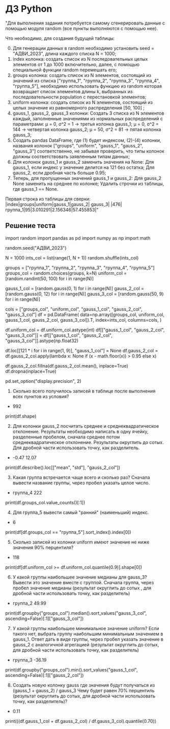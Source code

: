 # ДЗ Python

"Для выполнения задания потребуется самому сгенерировать данные с помощью модуля random (все пункты выполняются с помощью нее).

Что необходимо, для создания будущей таблицы:

0) Для генерации данных в random необходимо установить seed = "АДВИ_2023", длина каждого списка N = 1000;
1) index колонка: создать список из N последовательных целых элементов от 1 до 1000 включительно, далее, с помощью специальной функции random перемешать его;
2) groups колонка: создать список из N элементов, состоящий из значений из списка ["группа_1", "группа_2", "группа_3", "группа_4", "группа_5"], необходимо использовать функцию из random которая возвращает список элементов длины k, выбранных из последовательности population с перестановкой элементов;
3) uniform колонка: создать список из N элементов, состоящий из целых значение из равномерного распределения [50, 100] ;
4) gauss_1, gauss_2, gauss_3 колонки: Создать 3 списка из N элементов каждый, заполненные значениями из нормальных распределений с параметрами:
μ = 0, σ^2 = 1 -> третья колонка gauss_1;
μ = 0, σ^2 = 144 -> четвертая колонка gauss_2;
μ = 50, σ^2 = 81 -> пятая колонка gauss_3;
5) Создать pandas DataFrame, где (1) будет индексом, (2)-(4) колонки, названия колонок ["groups", "uniform", "gauss_1", "gauss_2", "gauss_3"] соответственно, не забывая проверить, что типы колонок должны соответствовать заявленным типам данных;
6) Для колонок gauss_1 и gauss_2 заменить значения на None:
Для gauss_1, если индекс у значение делится на 121 без остатка;
Для gauss_2, если дробная часть больше 0.95;
7) Теперь, для пропущенных значений gauss_1 и gauss_2:
Для gauss_2 None заменить на среднее по колонке;
Удалить строчки из таблицы, где gauss_1 == None.

Первая строка из таблицы для сверки:
|index|groups|uniform|gauss_1|gauss_2| gauss_3|
|476|группа_1|95|3.010291|2.156346|57.455853|"

## Решение теста

import random
import pandas as pd
import numpy as np
import math

random.seed("АДВИ_2023")

N = 1000
ints_col = list(range(1, N + 1))
random.shuffle(ints_col)

groups = ["группа_1", "группа_2", "группа_3", "группа_4", "группа_5"]
groups_col = random.choices(groups, k=N)
uniform_col = [random.randint(50, 100) for i in range(N)]

gauss_1_col = [random.gauss(0, 1) for i in range(N)]
gauss_2_col = [random.gauss(0, 12) for i in range(N)]
gauss_3_col = [random.gauss(50, 9) for i in range(N)]

cols = ["groups_col", "uniform_col", "gauss_1_col", "gauss_2_col", "gauss_3_col"]
df = pd.DataFrame(
    data=np.array([groups_col, uniform_col, gauss_1_col, gauss_2_col, gauss_3_col]).T,
    index=ints_col,
    columns=cols,
    )

df.uniform_col = df.uniform_col.astype(int)
df[["gauss_1_col", "gauss_2_col", "gauss_3_col"]] = df[["gauss_1_col", "gauss_2_col", "gauss_3_col"]].astype(np.float32)

df.loc[[121 * i for i in range(1, 9)], "gauss_1_col"] = None
df.gauss_2_col = df.gauss_2_col.apply(lambda x: None if (x - math.floor(x)) > 0.95 else x)

df.gauss_2_col.fillna(df.gauss_2_col.mean(), inplace=True)
df.dropna(inplace=True)

pd.set_option("display.precision", 2)

1. Сколько всего получилось записей в таблице после выполнения всех пунктов из условия?
- 992

print(df.shape)

2. Для колонки gauss_2 посчитать среднее и среднеквадратическое отклонение.
Результаты необходимо написать в одну ячейку, разделенные пробелом, сначала среднее потом среднеквадратическое отклонение. Результаты округлить до сотых. Для дробной части использовать точку, как разделитель.
- -0.47 12.07

print(df.describe().loc[["mean", "std"], "gauss_2_col"])

3. Какая группа встречается чаще всего и сколько раз? Сначала вывести название группы, через пробел указать целое число.
- группа_4 222

print(df.groups_col.value_counts()[:1])

4. Для группа_5 вывести самый "ранний" (наименьший) индекс.
- 6

print(df[df.groups_col == "группа_5"].sort_index().index[0])

5. Сколько записей из колонки uniform имеют значение не ниже значения 90% перцентиля?
- 118

print(df[df.uniform_col >= df.uniform_col.quantile(0.9)].shape[0])

6. У какой группы наибольшее значение медианы для gauss_3? Вывести это значение вместе с группой. Сначала группа, через пробел значение медианы (результат округлить до сотых , для дробной части использовать точку, как разделитель)
- группа_2 49.99

print(df.groupby("groups_col").median().sort_values("gauss_3_col", ascending=False)[:1]["gauss_3_col"])

7. У какой группы наибольшее минимальное значение uniform? Если такого нет, выбрать группу наибольшим минимальным значением в gauss_1. Ответ дать в виде группы, через пробел указать значение в gauss_2 с аналогичной агрегацией (результат округлить до сотых, для дробной части использовать точку, как разделитель)
- группа_3 -36.19

print(df.groupby("groups_col").min().sort_values("gauss_1_col", ascending=False)[:1]["gauss_2_col"])

8. Создать новую колонку gauss где значения будут получаться из (gauss_1 + gauss_2) / gauss_3 Чему будет равен 70% перцентиль (результат округлить до сотых, для дробной части использовать точку, как разделитель)?
- 0.11

print(((df.gauss_1_col + df.gauss_2_col) / df.gauss_3_col).quantile(0.70))
